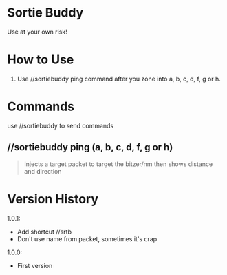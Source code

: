# Sortie Buddy

Use at your own risk!

# How to Use

1. Use //sortiebuddy ping command after you zone into a, b, c, d, f, g or h.

# Commands

use //sortiebuddy to send commands

## //sortiebuddy ping (a, b, c, d, f, g or h)

> Injects a target packet to target the bitzer/nm then shows distance and direction

# Version History
1.0.1:
- Add shortcut //srtb
- Don't use name from packet, sometimes it's crap

1.0.0:
- First version
